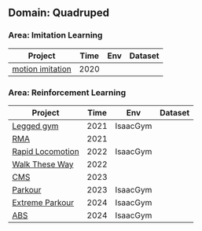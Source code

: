 ## Domain: Quadruped

### Area: Imitation Learning

| Project                                                      | Time | Env  | Dataset |
| ------------------------------------------------------------ | ---- | ---- | ------- |
| [motion imitation](https://xbpeng.github.io/projects/Robotic_Imitation/index.html) | 2020 |      |         |

### Area: Reinforcement Learning

| Project                                                      | Time | Env      | Dataset |
| ------------------------------------------------------------ | ---- | -------- | ------- |
| [Legged gym](https://github.com/whaleRobot/Robot-Learning/blob/master/codes/locomotion/Legged-Gym.md) | 2021 | IsaacGym |         |
| [RMA](https://github.com/whaleRobot/Robot-Learning/blob/master/codes/locomotion/Rapid-Locomotion.md) | 2021 |          |         |
| [Rapid Locomotion](https://agility.csail.mit.edu/)           | 2022 | IsaacGym |         |
| [Walk These Way](https://gmargo11.github.io/walk-these-ways/) | 2022 |          |         |
| [CMS](https://antonilo.github.io/vision_locomotion/)         | 2023 |          |         |
| [Parkour](https://robot-parkour.github.io/)                  | 2023 | IsaacGym |         |
| [Extreme Parkour](https://extreme-parkour.github.io/)        | 2024 | IsaacGym |         |
| [ABS](https://agile-but-safe.github.io/)                     | 2024 | IsaacGym |         |
